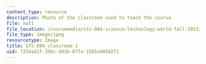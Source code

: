 ```yaml
---
content_type: resource
description: Photo of the classroom used to teach the course.
file: null
file_location: /coursemedia/sts-004-science-technology-world-fall-2013/7254ad1f356cd43b07fa15b5a98502f1_STS-004_classroom-1.jpg
file_type: image/jpeg
resourcetype: Image
title: STS-004_classroom-1
uid: 7254ad1f-356c-d43b-07fa-15b5a98502f1
---
```

